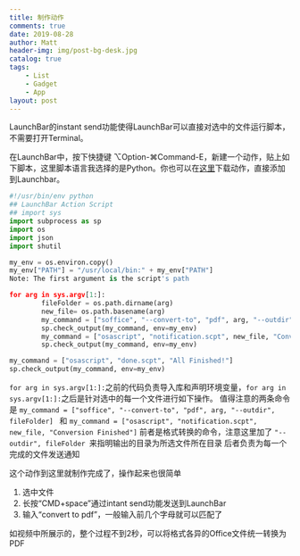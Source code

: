 ```yaml
---
title: 制作动作
comments: true
date: 2019-08-28
author: Matt
header-img: img/post-bg-desk.jpg
catalog: true
tags:
    - List
    - Gadget
    - App
layout: post
---
```


LaunchBar的instant send功能使得LaunchBar可以直接对选中的文件运行脚本，不需要打开Terminal。

在LaunchBar中，按下快捷键 ⌥Option-⌘Command-E，新建一个动作，贴上如下脚本，这里脚本语言我选择的是Python。你也可以在[这里]((https://cl.ly/1p2l063Y1S3y))下载动作，直接添加到Launchbar。
```python
#!/usr/bin/env python
## LaunchBar Action Script
## import sys
import subprocess as sp
import os
import json
import shutil

my_env = os.environ.copy()
my_env["PATH"] = "/usr/local/bin:" + my_env["PATH"]
Note: The first argument is the script's path

for arg in sys.argv[1:]:
        fileFolder = os.path.dirname(arg)
        new_file= os.path.basename(arg)
        my_command = ["soffice", "--convert-to", "pdf", arg, "--outdir", fileFolder]
        sp.check_output(my_command, env=my_env)
        my_command = ["osascript", "notification.scpt", new_file, "Conversion Finished"]
        sp.check_output(my_command, env=my_env)

my_command = ["osascript", "done.scpt", "All Finished!"]
sp.check_output(my_command, env=my_env)
```

`for arg in sys.argv[1:]:`之前的代码负责导入库和声明环境变量，`for arg in sys.argv[1:]:`之后是针对选中的每一个文件进行如下操作。
值得注意的两条命令是
`my_command = ["soffice", "--convert-to", "pdf", arg, "--outdir", fileFolder] `
和
`my_command = ["osascript", "notification.scpt", new_file, "Conversion Finished"]`
前者是格式转换的命令，注意这里加了 `"--outdir", fileFolder `来指明输出的目录为所选文件所在目录
后者负责为每一个完成的文件发送通知

这个动作到这里就制作完成了，操作起来也很简单
1. 选中文件
2. 长按“CMD+space”通过intant send功能发送到LaunchBar
3. 输入“convert to pdf”，一般输入前几个字母就可以匹配了

如视频中所展示的，整个过程不到2秒，可以将格式各异的Office文件统一转换为PDF

